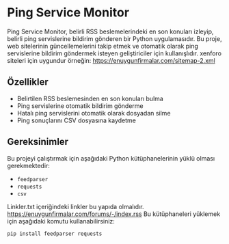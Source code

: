# Ping Service Monitor

Ping Service Monitor, belirli RSS beslemelerindeki en son konuları izleyip, belirli ping servislerine bildirim gönderen bir Python uygulamasıdır. Bu proje, web sitelerinin güncellemelerini takip etmek ve otomatik olarak ping servislerine bildirim göndermek isteyen geliştiriciler için kullanışlıdır. xenforo siteleri için uygundur örneğin: https://enuygunfirmalar.com/sitemap-2.xml

## Özellikler

- Belirtilen RSS beslemesinden en son konuları bulma
- Ping servislerine otomatik bildirim gönderme
- Hatalı ping servislerini otomatik olarak dosyadan silme
- Ping sonuçlarını CSV dosyasına kaydetme

## Gereksinimler

Bu projeyi çalıştırmak için aşağıdaki Python kütüphanelerinin yüklü olması gerekmektedir:

- `feedparser`
- `requests`
- `csv`

Linkler.txt içeriğindeki linkler bu yapıda olmalıdır. https://enuygunfirmalar.com/forums/-/index.rss
Bu kütüphaneleri yüklemek için aşağıdaki komutu kullanabilirsiniz:

```bash
pip install feedparser requests




